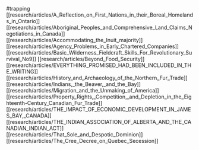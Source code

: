 #trapping
[[research/articles/A_Reflection_on_First_Nations_in_their_Boreal_Homelands_in_Ontario]]
[[research/articles/Aboriginal_Peoples_and_Comprehensive_Land_Claims_Negotiations_in_Canada]]
[[research/articles/Accommodating_the_Inuit_majority]]
[[research/articles/Agency_Problems_in_Early_Chartered_Companies]]
[[research/articles/Basic_Wilderness_Fieldcraft_Skills_For_Revolutionary_Survival_No9]]
[[research/articles/Beyond_Food_Security]]
[[research/articles/EVERYTHING_PROMISED_HAD_BEEN_INCLUDED_IN_THE_WRITING]]
[[research/articles/History_and_Archaeology_of_the_Northern_Fur_Trade]]
[[research/articles/Indians,_the_Beaver,_and_the_Bay]]
[[research/articles/Migration_and_the_Unmaking_of_America]]
[[research/articles/Property_Rights,_Competition,_and_Depletion_in_the_Eighteenth-Century_Canadian_Fur_Trade]]
[[research/articles/THE_IMPACT_OF_ECONOMIC_DEVELOPMENT_IN_JAMES_BAY,_CANADA]]
[[research/articles/THE_INDIAN_ASSOCIATION_OF_ALBERTA_AND_THE_CANADIAN_INDIAN_ACT]]
[[research/articles/That_Sole_and_Despotic_Dominion]]
[[research/articles/The_Cree_Decree_on_Quebec_Secession]]
